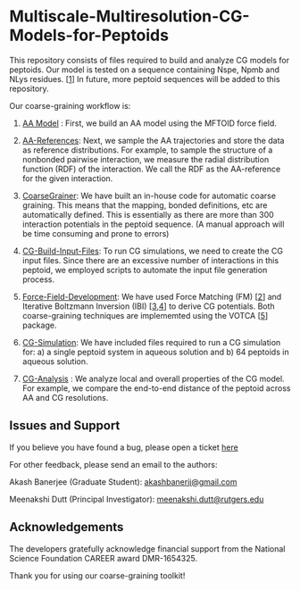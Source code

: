 # Multiscale-Multiresolution-CG-Models-for-Peptoids

This repository consists of files required to build and analyze CG models for peptoids. Our model is tested on a sequence containing Nspe, Npmb and NLys residues. [[1](https://doi.org/10.1039/C3OB40561C)] In future, more peptoid sequences will be added to this repository.

Our coarse-graining workflow is: 

1. [AA Model](Nspe-Npmb-NLys/AA-Model) : First, we build an AA model using the MFTOID force field. 

2. [AA-References](Nspe-Npmb-NLys/AA-References): Next, we sample the AA trajectories and store the data as reference distributions. For example, to sample the structure of a nonbonded pairwise interaction, we measure the radial distribution function (RDF) of the interaction. We call the RDF as the AA-reference for the given interaction.

3. [CoarseGrainer](Nspe-Npmb-NLys/CoarseGrainer): We have built an in-house code for automatic coarse graining. This means that the mapping, bonded definitions, etc are automatically defined. This is essentially as there are more than 300 interaction potentials in the peptoid sequence. (A manual approach will be time consuming and prone to errors)

4. [CG-Build-Input-Files](Nspe-Npmb-NLys/CG-Build-Input-Files): To run CG simulations, we need to create the CG input files. Since there are an excessive number of interactions in this peptoid, we employed scripts to automate the input file generation process. 

5. [Force-Field-Development](Nspe-Npmb-NLys/Force-Field-Development): We have used Force Matching (FM) [[2](https://doi.org/10.1021/jp044629q)] and Iterative Boltzmann Inversion (IBI) [[3](https://doi.org/10.1002/1439-7641(20020916)3:9%3C754::AID-CPHC754%3E3.0.CO;2-U),[4](https://doi.org/10.1002/jcc.10307)] to derive CG potentials. Both coarse-graining techniques are implememted using the VOTCA [[5](https://doi.org/10.1021/ct900369w)] package. 

6. [CG-Simulation](Nspe-Npmb-NLys/CG-Simulation): We have included files required to run a CG simulation for: a) a single peptoid system in aqueous solution and b) 64 peptoids in aqueous solution.  

7. [CG-Analysis](Nspe-Npmb-NLys/CG-Analysis) : We analyze local and overall properties of the CG model. For example, we compare the end-to-end distance of the peptoid across AA and CG resolutions. 

## Issues and Support

If you believe you have found a bug, please open a ticket [here](https://github.com/duttm/Toolkit-for-automated-construction-and-analysis-of-dendronized-vesicles/issues)

For other feedback, please send an email to the authors:

Akash Banerjee (Graduate Student): akashbanerji@gmail.com

Meenakshi Dutt (Principal Investigator): meenakshi.dutt@rutgers.edu 

## Acknowledgements

The developers gratefully acknowledge financial support from the National Science Foundation CAREER award DMR-1654325. 

Thank you for using our coarse-graining toolkit!



